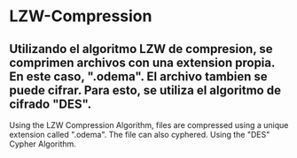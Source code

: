 # LZW-Compression

Utilizando el algoritmo LZW de compresion, se comprimen archivos con una extension propia. En este caso, ".odema".
El archivo tambien se puede cifrar. Para esto, se utiliza el algoritmo de cifrado "DES".
--------------------------------
Using the LZW Compression Algorithm, files are compressed using a unique extension called ".odema".
The file can also cyphered. Using the "DES" Cypher Algorithm.
